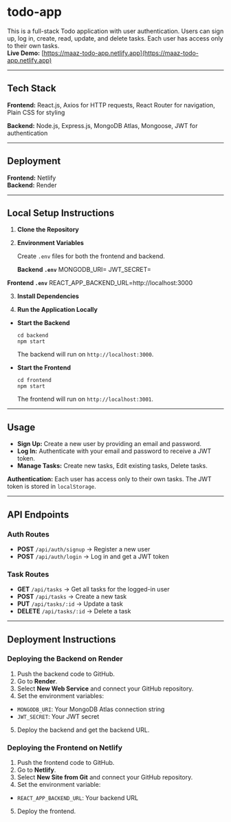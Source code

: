 # todo-app

This is a full-stack Todo application with user authentication. Users can sign up, log in, create, read, update, and delete tasks. Each user has access only to their own tasks.  
**Live Demo:** [https://maaz-todo-app.netlify.app](https://maaz-todo-app.netlify.app)

---

## Tech Stack

**Frontend:** React.js, Axios for HTTP requests, React Router for navigation, Plain CSS for styling

**Backend:** Node.js, Express.js, MongoDB Atlas, Mongoose, JWT for authentication

---

## Deployment

**Frontend:** Netlify  
**Backend:** Render

---

## Local Setup Instructions

1. **Clone the Repository**
   
2. **Environment Variables**
   
   Create `.env` files for both the frontend and backend.

   **Backend `.env`**
MONGODB_URI=<your MongoDB Atlas connection string>
JWT_SECRET=<your JWT secret>

**Frontend `.env`**
REACT_APP_BACKEND_URL=http://localhost:3000


3. **Install Dependencies**

4. **Run the Application Locally**

- **Start the Backend**
  ```
  cd backend
  npm start
  ```
  The backend will run on `http://localhost:3000`.

- **Start the Frontend**
  ```
  cd frontend
  npm start
  ```
  The frontend will run on `http://localhost:3001`.

---

## Usage

- **Sign Up:** Create a new user by providing an email and password.
- **Log In:** Authenticate with your email and password to receive a JWT token.
- **Manage Tasks:** Create new tasks, Edit existing tasks, Delete tasks.

**Authentication:** Each user has access only to their own tasks. The JWT token is stored in `localStorage`.

---

## API Endpoints

### Auth Routes

- **POST** `/api/auth/signup` → Register a new user
- **POST** `/api/auth/login` → Log in and get a JWT token

### Task Routes

- **GET** `/api/tasks` → Get all tasks for the logged-in user
- **POST** `/api/tasks` → Create a new task
- **PUT** `/api/tasks/:id` → Update a task
- **DELETE** `/api/tasks/:id` → Delete a task

---

## Deployment Instructions

### Deploying the Backend on Render

1. Push the backend code to GitHub.
2. Go to **Render**.
3. Select **New Web Service** and connect your GitHub repository.
4. Set the environment variables:
- `MONGODB_URI`: Your MongoDB Atlas connection string
- `JWT_SECRET`: Your JWT secret
5. Deploy the backend and get the backend URL.

### Deploying the Frontend on Netlify

1. Push the frontend code to GitHub.
2. Go to **Netlify**.
3. Select **New Site from Git** and connect your GitHub repository.
4. Set the environment variable:
- `REACT_APP_BACKEND_URL`: Your backend URL
5. Deploy the frontend.
